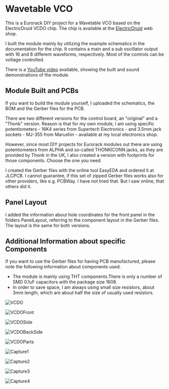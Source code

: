 # Wavetable VCO
This is a Eurorack DIY project for a Wavetable VCO based on the ElectricDruid VCDO chip.
The chip is available at the [ElectricDruid](https://electricdruid.net) web shop.

I built the module mainly by utilizing the example schematics in the documentation for the chip. It contains a main and a sub oscillator output with 16 and 8 different waveforms, respectively. Most of the controls can be voltage controlled.

There is a [YouTube video](https://www.youtube.com/watch?v=ECpdo4HfqLg) available, showing the built and sound demonstrations of the module.

## Module Built and PCBs
If you want to build the module yourself, I uploaded the schematics, the BOM and the Gerber files for the PCB.

There are two different versions for the control board, an "original" and a "Thonk" version.
Reason is that for my own module, I am using specific potentiometers - 16K4 series from Supertech Electronics - and 3.5mm jack sockets - MJ-355 from Marushin - available at my local electronics shop.

However, since most DIY projects for Eurorack modules out there are using potentiometers from ALPHA and so-called THONKICONN jacks, as they are provided by Thonk in the UK, I also created a version with footprints for those components.
Choose the one you need.

I created the Gerber files with the online tool EasyEDA and ordered it at JLCPCB.
I cannot guarantee, if this set of zipped Gerber files works also for other providers, like e.g. PCBWay. I have not tried that. But I saw online, that others did it.

## Panel Layout
I added the information about hole coordinates for the front panel in the folders PanelLayout, referring to the component layout in the Gerber files. The layout is the same for both versions.

## Additional Information about specific Components
If you want to use the Gerber files for having PCB manufactured, please note the following information about components used.

- The module is mainly using THT components.There is only a number of SMD 0.1uF capacitors with the package size 1608.
- In order to save space, I am always using small size resistors, about 3mm length, which are about half the size of usually used resistors.

![VCDO](https://user-images.githubusercontent.com/97026614/178847755-9d0dc88d-2205-430e-aa33-a740faf9cba9.jpeg)

![VCDOFront](https://user-images.githubusercontent.com/97026614/178847775-7df4ade8-d466-4815-8090-4832dd2294d2.jpeg)

![VCDOSide](https://user-images.githubusercontent.com/97026614/178847815-b77609da-177b-477f-a837-d2c4b9f82f55.jpeg)

![VCDOBackSide](https://user-images.githubusercontent.com/97026614/178847851-f70a8c87-64f7-4694-aab3-ad0cef2818e0.jpeg)

![VCDOParts](https://user-images.githubusercontent.com/97026614/178847884-4b90a7c4-8035-4871-8a66-16a76e534c1c.jpeg)

![Capture1](https://user-images.githubusercontent.com/97026614/178255748-f92e6745-74c5-4cc2-8fe0-ac3176a4bce5.JPG)

![Capture2](https://user-images.githubusercontent.com/97026614/178255767-555cdae8-e0b0-4951-b829-64ac7e5ad75a.JPG)

![Capture3](https://user-images.githubusercontent.com/97026614/178255788-55a63420-045a-48f2-b408-8caec6e6f57c.JPG)

![Capture4](https://user-images.githubusercontent.com/97026614/178255803-e562d9ed-1a04-4268-a389-710fd0f4fc0b.JPG)
